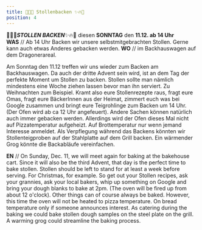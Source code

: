 ```yaml
---
title: 🎄🔥✨ Stollenbacken ✨🔥🎄
position: 4
---
```


🎄🔥✨***STOLLEN  BACKEN***✨🔥🎄 diesen **SONNTAG** den **11.12. ab 14 Uhr** <br> **WAS** // Ab 14 Uhr Backen wir unsere selbstmitgebrachten Stollen. Gerne kann auch etwas Anderes gebacken werden. **WO** // im Backhauswagen auf dem Dragonerareal.

Am Sonntag den 11.12 treffen wir uns wieder zum Backen am Backhauswagen. Da auch der dritte Advent sein wird, ist an dem Tag der perfekte Moment um Stollen zu backen. Stollen sollte man nämlich mindestens eine Woche ziehen lassen bevor man ihn serviert. Zu Weihnachten zum Beispiel.
Kramt also eure Stollenrezepte raus, fragt eure Omas, fragt eure BäckerInnen aus der Heimat, zimmert euch was bei Google zusammen und bringt eure Teigrohlinge zum Backen um 14 Uhr. (Der Ofen wird ab ca 12 Uhr angefeuert).
Andere Sachen können natürlich auch immer gebacken werden. Allerdings wird der Ofen dieses Mal nicht auf Pizzatemperatur aufgeheizt. Auf Brottemperatur nur wenn jemand Interesse anmeldet.
Als Verpflegung während das Backens könnten wir Stollenteigproben auf der Stahlplatte auf dem Grill backen. Ein wärmender Grog könnte die Backabläufe vereinfachen.


**EN** // On Sunday, Dec. 11, we will meet again for baking at the bakehouse cart. Since it will also be the third Advent, that day is the perfect time to bake stollen. Stollen should be left to stand for at least a week before serving. For Christmas, for example.
So get out your Stollen recipes, ask your grannies, ask your local bakers, whip up something on Google and bring your dough blanks to bake at 2pm. (The oven will be fired up from about 12 o'clock).
Other things can of course always be baked. However, this time the oven will not be heated to pizza temperature. On bread temperature only if someone announces interest.
As catering during the baking we could bake stollen dough samples on the steel plate on the grill. A warming grog could streamline the baking process.
